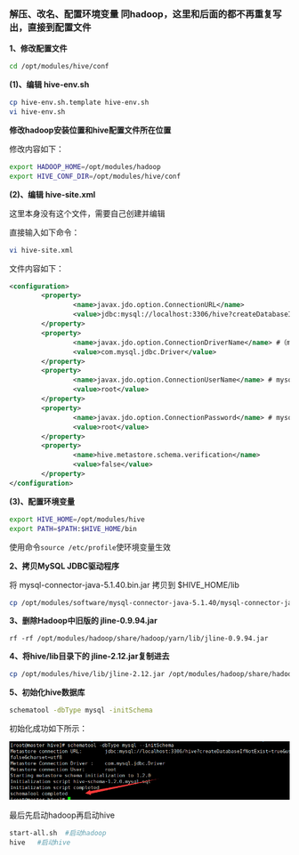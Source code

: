 ### 解压、改名、配置环境变量   同hadoop，这里和后面的都不再重复写出，直接到配置文件

**1、修改配置文件**

```bash
cd /opt/modules/hive/conf
```

**(1)、编辑 hive-env.sh**

```bash
cp hive-env.sh.template hive-env.sh
vi hive-env.sh
```
**修改hadoop安装位置和hive配置文件所在位置**

修改内容如下：

```sh
export HADOOP_HOME=/opt/modules/hadoop
export HIVE_CONF_DIR=/opt/modules/hive/conf
```


**(2)、编辑 hive-site.xml**

这里本身没有这个文件，需要自己创建并编辑

直接输入如下命令：

```bash
vi hive-site.xml
```

文件内容如下：

```xml
<configuration>
        <property>
                <name>javax.jdo.option.ConnectionURL</name>
                <value>jdbc:mysql://localhost:3306/hive?createDatabaseIfNotExist=true&amp;useSSL=false&amp;charset=utf8</value> #（mysql地址localhost）
        </property>
        <property>
                <name>javax.jdo.option.ConnectionDriverName</name> #（mysql的驱动）
                <value>com.mysql.jdbc.Driver</value>
        </property>
        <property>
                <name>javax.jdo.option.ConnectionUserName</name> # mysql 用户名
                <value>root</value>
        </property>
        <property>
                <name>javax.jdo.option.ConnectionPassword</name> # mysql 密码
                <value>root</value>
        </property>
        <property>
                <name>hive.metastore.schema.verification</name>
                <value>false</value>
        </property>
</configuration>
```

**(3)、配置环境变量**

```sh
export HIVE_HOME=/opt/modules/hive
export PATH=$PATH:$HIVE_HOME/bin
```
使用命令`source /etc/profile`使环境变量生效

**2、拷贝MySQL JDBC驱动程序**

将 mysql-connector-java-5.1.40.bin.jar 拷贝到 $HIVE_HOME/lib

```bash
cp /opt/modules/software/mysql-connector-java-5.1.40/mysql-connector-java-5.1.40-bin.jar /opt/modules/hive/lib/
```

**3、删除Hadoop中旧版的 jline-0.9.94.jar**

```
rf -rf /opt/modules/hadoop/share/hadoop/yarn/lib/jline-0.9.94.jar
```

**4、将hive/lib目录下的  jline-2.12.jar复制进去**

```bash
cp /opt/modules/hive/lib/jline-2.12.jar /opt/modules/hadoop/share/hadoop/yarn/lib/
```

**5、初始化hive数据库**

```bash
schematool -dbType mysql -initSchema
```

初始化成功如下所示：

![image-20230402153547331](img\hive_init.png)

最后先启动hadoop再启动hive

```bash
start-all.sh  #启动hadoop
hive   #启动hive
```

